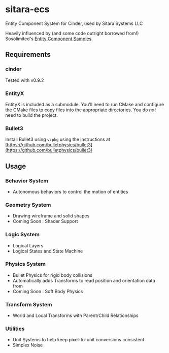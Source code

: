 # sitara-ecs
Entity Component System for Cinder, used by Sitara Systems LLC

Heavily influenced by (and some code outright borrowed from!) Sosolimited's [Entity Component Samples](https://github.com/sosolimited/Entity-Component-Samples).

## Requirements
### cinder
Tested with v0.9.2

### EntityX
EntityX is included as a submodule.  You'll need to run CMake and configure the CMake files to copy files into the appropriate directories.  You do *not* need to build the project.

### Bullet3
Install Bullet3 using `vcpkg` using the instructions at [https://github.com/bulletphysics/bullet3](https://github.com/bulletphysics/bullet3)

## Usage

### Behavior System
- Autonomous behaviors to control the motion of entities

### Geometry System
- Drawing wireframe and solid shapes
- Coming Soon : Shader Support

### Logic System
- Logical Layers
- Logical States and State Machine

### Physics System
- Bullet Physics for rigid body collisions
- Automatically adds Transforms to read position and orientation data from
- Coming Soon : Soft Body Physics

### Transform System
- World and Local Transforms with Parent/Child Relationships

### Utilities
- Unit Systems to help keep pixel-to-unit conversions consistent
- Simplex Noise
